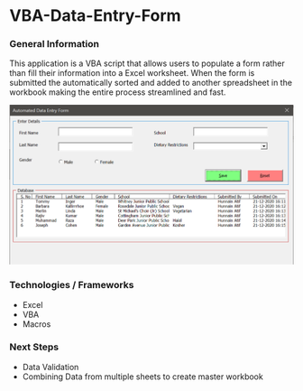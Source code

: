 # VBA-Data-Entry-Form

### General Information
This application is a VBA script that allows users to populate a form rather than fill their information into a Excel worksheet. When the form is submitted the automatically sorted and added to another spreadsheet in the workbook making the entire process streamlined and fast.

![alt text](https://github.com/hunnain-atif/VBA-Data-Entry-Form/blob/main/SampleData.png?raw=true)

### Technologies / Frameworks
- Excel
- VBA 
- Macros 


### Next Steps
- Data Validation
- Combining Data from multiple sheets to create master workbook
